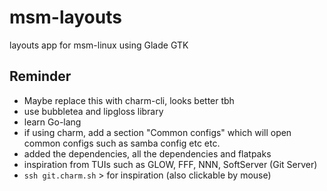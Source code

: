 # msm-layouts
layouts app for msm-linux
using Glade GTK

## Reminder
- Maybe replace this with charm-cli, looks better tbh
- use bubbletea and lipgloss library
- learn Go-lang
- if using charm, add a section "Common configs" which will open common configs such as samba config etc etc.
- added the dependencies, all the dependencies and flatpaks
- inspiration from TUIs such as GLOW, FFF, NNN, SoftServer (Git Server)
- ```ssh git.charm.sh``` > for inspiration (also clickable by mouse) 
